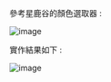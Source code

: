 參考星鹿谷的顏色選取器 :

![image](https://4.bp.blogspot.com/-NX1_e67Xg8g/XOpQC7c0TuI/AAAAAAAAD-U/-SkDFtrs2cwpbxpmpcOZTezVXC5HRnoKACK4BGAYYCw/s320/tempsnip.png)


實作結果如下 :

![image](https://1.bp.blogspot.com/-5L2k30KS3lY/XOpRAkvmMbI/AAAAAAAAD-g/fVyLCrqYEZQ5bTL33V313u-JsmiZBO_kgCK4BGAYYCw/s400/%25E6%2593%25B7%25E5%258F%2596.PNG)



